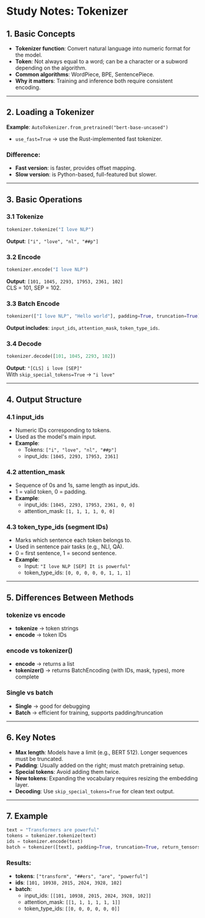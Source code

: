 # Study Notes: Tokenizer

## 1. Basic Concepts

- **Tokenizer function**: Convert natural language into numeric format for the model.
- **Token**: Not always equal to a word; can be a character or a subword depending on the algorithm.
- **Common algorithms**: WordPiece, BPE, SentencePiece.
- **Why it matters**: Training and inference both require consistent encoding.

---

## 2. Loading a Tokenizer

**Example**: `AutoTokenizer.from_pretrained("bert-base-uncased")`

- `use_fast=True` → use the Rust-implemented fast tokenizer.

### Difference:
- **Fast version**: is faster, provides offset mapping.
- **Slow version**: is Python-based, full-featured but slower.

---

## 3. Basic Operations

### 3.1 Tokenize
```python
tokenizer.tokenize("I love NLP")
```
**Output**: `["i", "love", "nl", "##p"]`

### 3.2 Encode
```python
tokenizer.encode("I love NLP")
```
**Output**: `[101, 1045, 2293, 17953, 2361, 102]`  
CLS = 101, SEP = 102.

### 3.3 Batch Encode
```python
tokenizer(["I love NLP", "Hello world"], padding=True, truncation=True)
```
**Output includes**: `input_ids`, `attention_mask`, `token_type_ids`.

### 3.4 Decode
```python
tokenizer.decode([101, 1045, 2293, 102])
```
**Output**: `"[CLS] i love [SEP]"`  
With `skip_special_tokens=True` → `"i love"`

---

## 4. Output Structure

### 4.1 input_ids
- Numeric IDs corresponding to tokens.
- Used as the model's main input.
- **Example**:
  - Tokens: `["i", "love", "nl", "##p"]`
  - input_ids: `[1045, 2293, 17953, 2361]`

### 4.2 attention_mask
- Sequence of 0s and 1s, same length as input_ids.
- 1 = valid token, 0 = padding.
- **Example**:
  - input_ids: `[1045, 2293, 17953, 2361, 0, 0]`
  - attention_mask: `[1, 1, 1, 1, 0, 0]`

### 4.3 token_type_ids (segment IDs)
- Marks which sentence each token belongs to.
- Used in sentence pair tasks (e.g., NLI, QA).
- 0 = first sentence, 1 = second sentence.
- **Example**:
  - Input: `"I love NLP [SEP] It is powerful"`
  - token_type_ids: `[0, 0, 0, 0, 0, 1, 1, 1]`

---

## 5. Differences Between Methods

### tokenize vs encode
- **tokenize** → token strings
- **encode** → token IDs

### encode vs tokenizer()
- **encode** → returns a list
- **tokenizer()** → returns BatchEncoding (with IDs, mask, types), more complete

### Single vs batch
- **Single** → good for debugging
- **Batch** → efficient for training, supports padding/truncation

---

## 6. Key Notes

- **Max length**: Models have a limit (e.g., BERT 512). Longer sequences must be truncated.
- **Padding**: Usually added on the right; must match pretraining setup.
- **Special tokens**: Avoid adding them twice.
- **New tokens**: Expanding the vocabulary requires resizing the embedding layer.
- **Decoding**: Use `skip_special_tokens=True` for clean text output.

---

## 7. Example

```python
text = "Transformers are powerful"
tokens = tokenizer.tokenize(text)
ids = tokenizer.encode(text)
batch = tokenizer([text], padding=True, truncation=True, return_tensors="pt")
```

### Results:
- **tokens**: `["transform", "##ers", "are", "powerful"]`
- **ids**: `[101, 10938, 2015, 2024, 3928, 102]`
- **batch**:
  - input_ids: `[[101, 10938, 2015, 2024, 3928, 102]]`
  - attention_mask: `[[1, 1, 1, 1, 1, 1]]`
  - token_type_ids: `[[0, 0, 0, 0, 0, 0]]`
